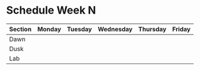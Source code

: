 # Schedule Week N

| Section | Monday                            | Tuesday | Wednesday | Thursday  | Friday  |  
| ------  | ------                            | ------- | --------  | --------- | ------- |  
| Dawn    |                                   |         |           |           |         |  
| Dusk    |                                   |         |           |           |         |  
| Lab     |                                   |         |           |           |         |